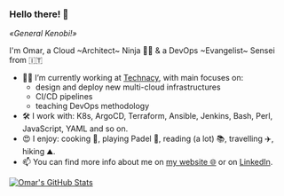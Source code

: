 ### Hello there! 👋
*«General Kenobi!»*

I'm Omar, a Cloud ~Architect~ Ninja 🥷🏼 & a DevOps ~Evangelist~ Sensei from 🇮🇹

- 👨‍💻 I’m currently working at [Technacy](https://www.technacy.it), with main focuses on:
    * design and deploy new multi-cloud infrastructures 
    * CI/CD pipelines
    * teaching DevOps methodology
- 🛠 I work with: K8s, ArgoCD, Terraform, Ansible, Jenkins, Bash, Perl, JavaScript, YAML and so on.
- 😍 I enjoy: cooking 🥘, playing Padel 🎾, reading (a lot) 📚, travelling ✈️, hiking ⛰️.
- 📫 You can find more info about me on [my website 🌐](https://dedonato.eu) or on [LinkedIn](https://www.linkedin.com/in/odedonato/).

[![Omar's GitHub Stats](https://github-readme-stats.vercel.app/api?username=odedonato&count_private=true&include_all_commits=true&show_icons=true)](https://github.com/odedonato)
<!--
[![Top Langs](https://github-readme-stats.vercel.app/api/top-langs/?username=odedonato&layout=compact)](https://github.com/odedonato)
<img align="center" width="665" src="https://github-profile-trophy.vercel.app/?username=odedonato&rank=A,AA,AAA">
-->
